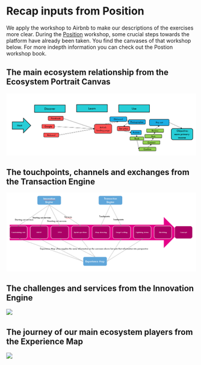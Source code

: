 # Recap inputs from Position

We apply the workshop to Airbnb to make our descriptions of the exercises more clear. During the [Position](https://position.futuring-architectures.com/) workshop, some crucial steps towards the platform have already been taken. You find the canvases of that workshop below. For more indepth information you can check out the Postion workshop book.

## The main ecosystem relationship from the Ecosystem Portrait Canvas

![](../.gitbook/assets/image%20%2819%29.png)

## The touchpoints, channels and exchanges from the Transaction Engine

![](../.gitbook/assets/image%20%2825%29.png)

## The challenges and services from the Innovation Engine

![](../.gitbook/assets/image%20%2843%29.png)

## The journey of our main ecosystem players from the Experience Map

![](../.gitbook/assets/image%20%2846%29.png)

## 

